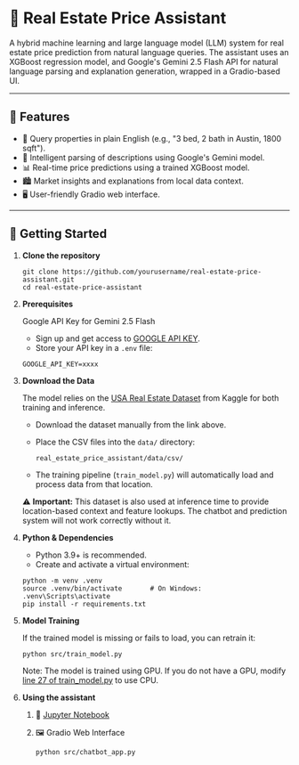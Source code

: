 # 🏡 Real Estate Price Assistant

A hybrid machine learning and large language model (LLM) system for real estate price prediction from natural language queries. The assistant uses an XGBoost regression model, and Google's Gemini 2.5 Flash API for natural language parsing and explanation generation, wrapped in a Gradio-based UI.

---

## 🔧 Features

- 💬 Query properties in plain English (e.g., "3 bed, 2 bath in Austin, 1800 sqft").
- 🧠 Intelligent parsing of descriptions using Google's Gemini model.
- 📊 Real-time price predictions using a trained XGBoost model.
- 🏙️ Market insights and explanations from local data context.
- 🖥️ User-friendly Gradio web interface.

---

## 🚀 Getting Started

1. **Clone the repository**
   ```
   git clone https://github.com/yourusername/real-estate-price-assistant.git
   cd real-estate-price-assistant
   ```

2. **Prerequisites**

   Google API Key for Gemini 2.5 Flash

   - Sign up and get access to [GOOGLE API KEY](https://aistudio.google.com/apikey).
   - Store your API key in a `.env` file:
   ```
   GOOGLE_API_KEY=xxxx
   ```

3. **Download the Data**

   The model relies on the [USA Real Estate Dataset](https://www.kaggle.com/datasets/ahmedshahriarsakib/usa-real-estate-dataset) from Kaggle for both training and inference.

   - Download the dataset manually from the link above.
   - Place the CSV files into the `data/` directory:

     ```
     real_estate_price_assistant/data/csv/
     ```
   - The training pipeline (`train_model.py`) will automatically load and process data from that location.

   ⚠️ **Important:** This dataset is also used at inference time to provide location-based context and feature lookups. The chatbot and prediction system will not work correctly without it.


4. **Python & Dependencies**

   - Python 3.9+ is recommended.
   - Create and activate a virtual environment:

   ```
   python -m venv .venv
   source .venv/bin/activate       # On Windows: .venv\Scripts\activate
   pip install -r requirements.txt
   ```
5. **Model Training**
   
   If the trained model is missing or fails to load, you can retrain it:
   ```
   python src/train_model.py
   ```
   Note: The model is trained using GPU. If you do not have a GPU, modify [line 27 of train_model.py](src/train_model.py) to use CPU.

6. **Using the assistant**
   1. 🧪 [Jupyter Notebook](src/chatbot_test_notebook.ipynb)
   2. 🖼️ Gradio Web Interface
    
      ```
      python src/chatbot_app.py
      ```